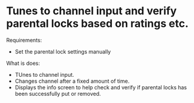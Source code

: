 # Tunes to channel input and verify parental locks based on ratings etc.

Requirements:
* Set the parental lock settings manually

What is does:
* TUnes to channel input.
* Changes channel after a fixed amount of time.
* Displays the info screen to help check and verify if parental locks has been successfully put or removed.